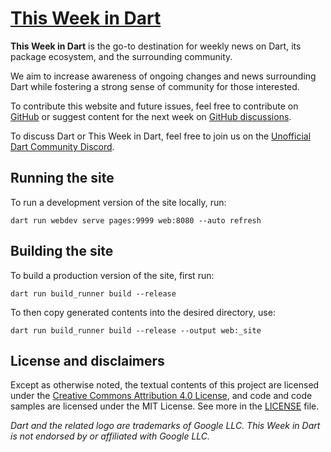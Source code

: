 # [This Week in Dart](https://thisweekindart.dev)

**This Week in Dart** is the go-to destination
for weekly news on Dart, its package ecosystem, and the surrounding community.

We aim to increase awareness of ongoing changes and news surrounding Dart
while fostering a strong sense of community for those interested.

To contribute this website and future issues,
feel free to contribute on [GitHub](https://github.com/parlough/thisweekindart)
or suggest content for the next week
on [GitHub discussions](https://github.com/parlough/thisweekindart/discussions).

To discuss Dart or This Week in Dart,
feel free to join us
on the [Unofficial Dart Community Discord](https://discord.gg/Qt6DgfAWWx).

## Running the site

To run a development version of the site locally, run: 

```shell
dart run webdev serve pages:9999 web:8080 --auto refresh
```

## Building the site

To build a production version of the site, first run:

```shell
dart run build_runner build --release
```

To then copy generated contents into the desired directory, use:

```shell
dart run build_runner build --release --output web:_site
```

## License and disclaimers

Except as otherwise noted, the textual contents of this project are licensed
under the [Creative Commons Attribution 4.0 License][],
and code and code samples are licensed under the MIT License.
See more in the [LICENSE][] file.

_Dart and the related logo are trademarks of Google LLC. 
This Week in Dart is not endorsed by or affiliated with Google LLC._

[Creative Commons Attribution 4.0 License]: https://creativecommons.org/licenses/by/4.0/
[LICENSE]: https://github.com/parlough/thisweekindart/blob/main/LICENSE